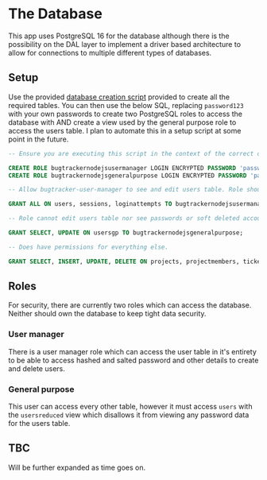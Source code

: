The Database
============

This app uses PostgreSQL 16 for the database although there is the possibility on the DAL layer to implement a driver based architecture to allow for connections to multiple different types of databases.

## Setup

Use the provided [database creation script](../src/config/dbInitScript.sql) provided to create all the required tables. You can then use the below SQL, replacing `password123` with your own passwords to create two PostgreSQL roles to access the database with AND create a view used by the general purpose role to access the users table. I plan to automate this in a setup script at some point in the future.

```sql
-- Ensure you are executing this script in the context of the correct database!

CREATE ROLE bugtrackernodejsusermanager LOGIN ENCRYPTED PASSWORD 'password123';
CREATE ROLE bugtrackernodejsgeneralpurpose LOGIN ENCRYPTED PASSWORD 'password123';

-- Allow bugtracker-user-manager to see and edit users table. Role should not have permissions for anything else.

GRANT ALL ON users, sessions, loginattempts TO bugtrackernodejsusermanager;

-- Role cannot edit users table nor see passwords or soft deleted accounts.

GRANT SELECT, UPDATE ON usersgp TO bugtrackernodejsgeneralpurpose;

-- Does have permissions for everything else.

GRANT SELECT, INSERT, UPDATE, DELETE ON projects, projectmembers, tickets, ticketassignments, comments, contentedits, tags, tagassignments, roles, roleassignments TO bugtrackernodejsgeneralpurpose;
```

## Roles

For security, there are currently two roles which can access the database. Neither should own the database to keep tight data security.

### User manager

There is a user manager role which can access the user table in it's entirety to be able to access hashed and salted password and other details to create and delete users.

### General purpose

This user can access every other table, however it must access `users` with the `usersreduced` view which disallows it from viewing any password data for the users table.

## TBC

Will be further expanded as time goes on.